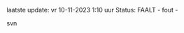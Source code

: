 laatste update: 
vr 10-11-2023  1:10   uur 
Status: FAALT - fout - 
<div class="service R">svn</div>